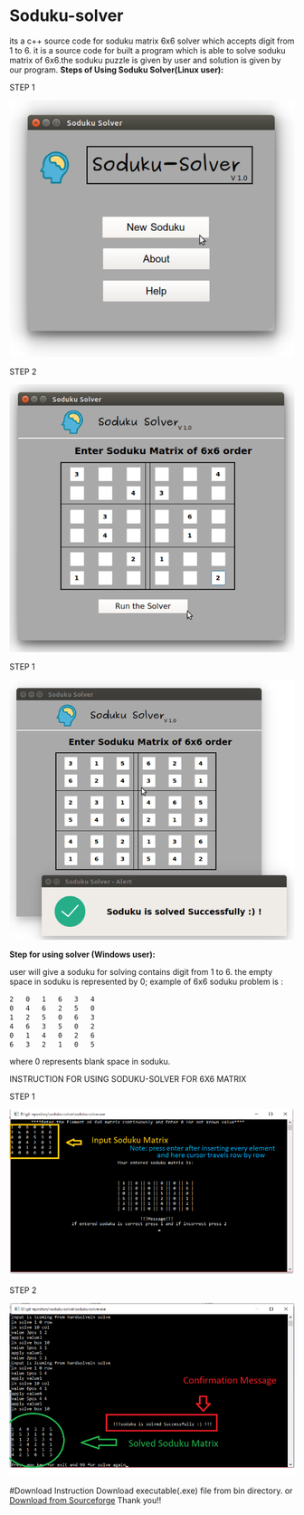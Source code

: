 # Soduku-solver
its a c++ source code for soduku matrix 6x6 solver which accepts digit from 1 to 6. 
it is a source code for built a program which is able to solve soduku matrix of 6x6.the soduku puzzle is given by user and solution is given by our program.
**Steps of Using Soduku Solver(Linux user):**

STEP 1

![alt tag](https://github.com/girishkuniyal/soduku-solver/blob/master/screenshot/soduku1.png)

STEP 2

![alt tag](https://github.com/girishkuniyal/soduku-solver/blob/master/screenshot/soduku2.png)

STEP 1

![alt tag](https://github.com/girishkuniyal/soduku-solver/blob/master/screenshot/soduku3.png)


**Step for using solver (Windows user):**

user will give a soduku for solving contains digit from 1 to 6.
the empty space in soduku is represented by 0;
example of 6x6 soduku problem is :

	2	0	1	6	3	4
	0	4	6	2	5	0	
	1	2	5	0	6	3
	4	6	3	5	0	2	
	0	1	4	0	2	6
	6	3	2	1	0	5
	
where 0 represents blank space in soduku.

INSTRUCTION FOR USING SODUKU-SOLVER FOR 6X6 MATRIX

STEP 1

![alt tag](https://github.com/girishkuniyal/soduku-solver/blob/master/screenshot/step1.png)

STEP 2

![alt tag](https://github.com/girishkuniyal/soduku-solver/blob/master/screenshot/step2.png)

#Download Instruction
Download executable(.exe) file from bin directory. or 
[Download from Sourceforge](https://sourceforge.net/projects/soduku-solver/?source=directory)
Thank you!!
 
